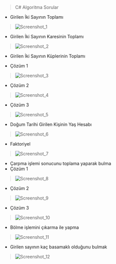  > C# Algoritma Sorular 
 
 - Girilen İki Sayının Toplamı
 > ![Screenshot_1](https://user-images.githubusercontent.com/96000792/173457924-1e5007d6-bf36-40a2-b4b7-0f120c6b06f0.png)
 
 - Girilen İki Sayının Karesinin Toplamı
 > ![Screenshot_2](https://user-images.githubusercontent.com/96000792/173457925-8c6c844b-afa7-4e45-a26e-00a8741a9880.png)
 
 - Girilen İki Sayının Küplerinin Toplamı 
 >
 - Çözüm 1
 > ![Screenshot_3](https://user-images.githubusercontent.com/96000792/173457931-75470097-1c24-4237-a591-ddcac10fe6bc.png)

 - Çözüm 2
 > ![Screenshot_4](https://user-images.githubusercontent.com/96000792/173457936-1b7b1f43-3252-4dab-aae4-e70ffef1ab08.png)
 
 - Çözüm 3 
 > ![Screenshot_5](https://user-images.githubusercontent.com/96000792/173457939-41d3f13b-2a2c-4df4-9b77-559c960fa482.png)
 
 - Doğum Tarihi Girilen Kişinin Yaş Hesabı
 > ![Screenshot_6](https://user-images.githubusercontent.com/96000792/173457940-80e8a030-91c3-47a7-958c-2a954737c512.png)

 - Faktoriyel
 > ![Screenshot_7](https://user-images.githubusercontent.com/96000792/173457943-3129fa94-cee5-4183-ba16-2efc4ad8b433.png)

 - Çarpma işlemi sonucunu toplama yaparak bulma 
 - Çözüm 1
 > ![Screenshot_8](https://user-images.githubusercontent.com/96000792/173457944-3efa4423-a4ae-4f4a-a644-855b3778561f.png)
 - Çözüm 2  
 > ![Screenshot_9](https://user-images.githubusercontent.com/96000792/173457949-ed331c7c-3de2-4ced-be16-b063be0ed92e.png)
 - Çözüm 3  
 > ![Screenshot_10](https://user-images.githubusercontent.com/96000792/173457953-8e79e598-1602-4721-8da4-0f4766bb7ba4.png)
 
 - Bölme işlemini çıkarma ile yapma
 >  ![Screenshot_11](https://user-images.githubusercontent.com/96000792/173457916-f2dc560f-f17b-4456-a2c2-bcda11ca62b3.png)

 - Girilen sayının kaç basamaklı olduğunu bulmak
 > ![Screenshot_12](https://user-images.githubusercontent.com/96000792/173457921-b39454e8-278a-4975-8bd8-057253efc818.png)

 











